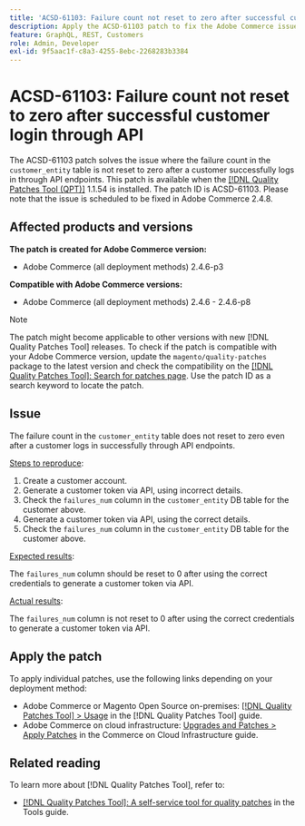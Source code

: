 ```yaml
---
title: 'ACSD-61103: Failure count not reset to zero after successful customer login through API'
description: Apply the ACSD-61103 patch to fix the Adobe Commerce issue where the failure count in the `customer_entity` table is not reset to zero after a customer successfully logs in through API endpoints.
feature: GraphQL, REST, Customers
role: Admin, Developer
exl-id: 9f5aac1f-c8a3-4255-8ebc-2268283b3384
---
```

# ACSD-61103: Failure count not reset to zero after successful customer login through API

The ACSD-61103 patch solves the issue where the failure count in the `customer_entity` table is not reset to zero after a customer successfully logs in through API endpoints. This patch is available when the [[!DNL Quality Patches Tool (QPT)]](/help/tools/quality-patches-tool/quality-patches-tool-to-self-serve-quality-patches.md) 1.1.54 is installed. The patch ID is ACSD-61103. Please note that the issue is scheduled to be fixed in Adobe Commerce 2.4.8. 

## Affected products and versions

**The patch is created for Adobe Commerce version:**

* Adobe Commerce (all deployment methods) 2.4.6-p3

**Compatible with Adobe Commerce versions:**

* Adobe Commerce (all deployment methods) 2.4.6 - 2.4.6-p8

>[!NOTE]
>
>The patch might become applicable to other versions with new [!DNL Quality Patches Tool] releases. To check if the patch is compatible with your Adobe Commerce version, update the `magento/quality-patches` package to the latest version and check the compatibility on the [[!DNL Quality Patches Tool]: Search for patches page](https://experienceleague.adobe.com/tools/commerce-quality-patches/index.html). Use the patch ID as a search keyword to locate the patch.

## Issue

The failure count in the `customer_entity` table does not reset to zero even after a customer logs in successfully through API endpoints. 

<u>Steps to reproduce</u>:

1. Create a customer account.
1. Generate a customer token via API, using incorrect details.
1. Check the `failures_num` column in the `customer_entity` DB table for the customer above.
1. Generate a customer token via API, using the correct details.
1. Check the `failures_num` column in the `customer_entity` DB table for the customer above.

<u>Expected results</u>:

The `failures_num` column should be reset to 0 after using the correct credentials to generate a customer token via API.

<u>Actual results</u>:

The `failures_num` column is not reset to 0 after using the correct credentials to generate a customer token via API.

## Apply the patch

To apply individual patches, use the following links depending on your deployment method:

* Adobe Commerce or Magento Open Source on-premises: [[!DNL Quality Patches Tool] > Usage](/help/tools/quality-patches-tool/usage.md) in the [!DNL Quality Patches Tool] guide.
* Adobe Commerce on cloud infrastructure: [Upgrades and Patches > Apply Patches](https://experienceleague.adobe.com/docs/commerce-cloud-service/user-guide/develop/upgrade/apply-patches.html) in the Commerce on Cloud Infrastructure guide.

## Related reading

To learn more about [!DNL Quality Patches Tool], refer to:

* [[!DNL Quality Patches Tool]: A self-service tool for quality patches](/help/tools/quality-patches-tool/quality-patches-tool-to-self-serve-quality-patches.md) in the Tools guide.
